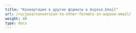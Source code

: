 ```yaml
---
title: "Конвертация в другие форматы в Aspose.Email"
url: /ru/java/conversion-to-other-formats-in-aspose-email/
weight: 40
type: docs
---
```


